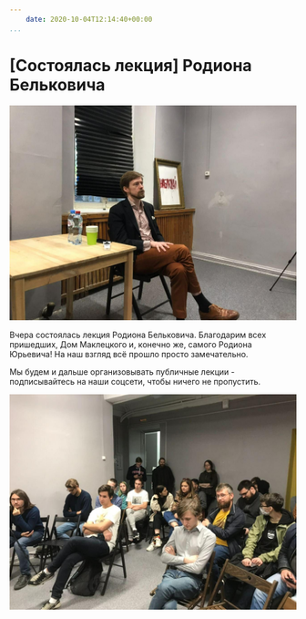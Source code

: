 ```yaml
---
    date: 2020-10-04T12:14:40+00:00
...
```


# [Состоялась лекция] Родиона Бельковича

![](photo_110@04-10-2020_12-14-40.jpg)

Вчера состоялась лекция Родиона Бельковича. Благодарим всех пришедших, Дом Маклецкого и, конечно же, самого Родиона Юрьевича! На наш взгляд всё прошло просто замечательно.

Мы будем и дальше организовывать публичные лекции - подписывайтесь на наши соцсети, чтобы ничего не пропустить.

![](photo_111@04-10-2020_12-14-40.jpg)
